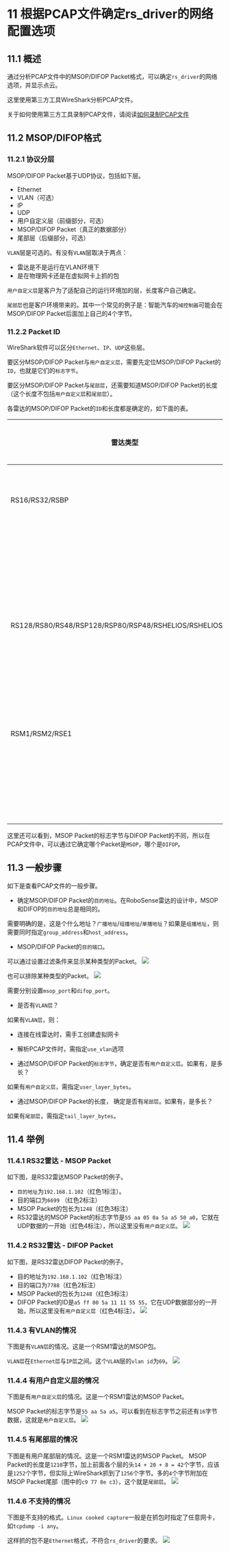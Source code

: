 
#  **11 根据PCAP文件确定rs_driver的网络配置选项**



## 11.1 概述

通过分析PCAP文件中的MSOP/DIFOP Packet格式，可以确定`rs_driver`的网络选项，并显示点云。

这里使用第三方工具WireShark分析PCAP文件。

关于如何使用第三方工具录制PCAP文件，请阅读[如何录制PCAP文件](./12_how_to_capture_pcap_file_CN.md)



## 11.2 MSOP/DIFOP格式

### 11.2.1 协议分层

MSOP/DIFOP Packet基于UDP协议，包括如下层。

+ Ethernet
+ VLAN（可选） 
+ IP 
+ UDP
+ 用户自定义层（前缀部分，可选） 
+ MSOP/DIFOP Packet（真正的数据部分）
+ 尾部层（后缀部分，可选）

`VLAN`层是可选的。有没有`VLAN`层取决于两点：

+ 雷达是不是运行在VLAN环境下
+ 是在物理网卡还是在虚拟网卡上抓的包

`用户自定义层`是客户为了适配自己的运行环境加的层，长度客户自己确定。

`尾部层`也是客户环境带来的。其中一个常见的例子是：智能汽车的`域控制器`可能会在MSOP/DIFOP Packet后面加上自己的4个字节。

### 11.2.2 Packet ID

WireShark软件可以区分`Ethernet`、`IP`、`UDP`这些层。

要区分MSOP/DIFOP Packet与`用户自定义层`，需要先定位MSOP/DIFOP Packet的`ID`，也就是它们的`标志字节`。

要区分MSOP/DIFOP Packet与`尾部层`，还需要知道MSOP/DIFOP Packet的长度（这个长度不包括`用户自定义层`和`尾部层`）。

各雷达的MSOP/DIFOP Packet的`ID`和长度都是确定的，如下面的表。

| 雷达类型                           |Packet类型 |  标志字节                   |Packet长度 |
| ----                               | ----     | ----                        | ----    |
| RS16/RS32/RSBP                     |  MSOP    |  55 aa 05 0a 5a a5 50 a0    |  1248   |
|                                    |  DIFOP   |  a5 ff 00 5a 11 11 55 55    |  1248   |
| RS128/RS80/RS48/RSP128/RSP80/RSP48/RSHELIOS/RSHELIOS_16P | MSOP |55 aa 05 5a|  1248   |
|                                    |  DIFOP   |  a5 ff 00 5a 11 11 55 55    |  1248   |
| RSM1/RSM2/RSE1                     |  MSOP    |  55 aa 5a a5                |  1210   |
|                                    |  DIFOP   |  a5 ff 00 5a 11 11 55 55    |  256    |

这里还可以看到，MSOP Packet的标志字节与DIFOP Packet的不同，所以在PCAP文件中，可以通过它确定哪个Packet是`MSOP`，哪个是`DIFOP`。



## 11.3 一般步骤

如下是查看PCAP文件的一般步骤。
+ 确定MSOP/DIFOP Packet的`目的地址`。在RoboSense雷达的设计中，MSOP和DIFOP的`目的地址`总是相同的。

需要明确的是，这是个什么地址？`广播地址`/`组播地址`/`单播地址`？如果是`组播地址`，则需要同时指定`group_address`和`host_address`。

+ MSOP/DIFOP Packet的`目的端口`。

可以通过设置过滤条件来显示某种类型的Packet。
![](./img/11_01_select_by_port.png)

也可以排除某种类型的Packet。
![](./img/11_02_select_by_non_port.png)

需要分别设置`msop_port`和`difop_port`。

+ 是否有`VLAN层`？

如果有`VLAN层`，则：
  + 连接在线雷达时，需手工创建虚拟网卡
  + 解析PCAP文件时，需指定`use_vlan`选项

+ 通过MSOP/DIFOP Packet的`标志字节`，确定是否有`用户自定义层`。如果有，是多长？

如果有`用户自定义层`，需指定`user_layer_bytes`。

+ 通过MSOP/DIFOP Packet的长度， 确定是否有`尾部层`。如果有，是多长？

如果有`尾部层`，需指定`tail_layer_bytes`。



## 11.4 举例

### 11.4.1 RS32雷达 - MSOP Packet

如下图，是RS32雷达MSOP Packet的例子。
+ `目的地址`为`192.168.1.102`（红色1标注）。
+ 目的端口为`6699` （红色2标注） 
+ MSOP Packet的包长为`1248`（红色3标注）
+ RS32雷达的MSOP Packet的标志字节是`55 aa 05 0a 5a a5 50 a0`，它就在UDP数据的一开始（红色4标注），所以这里没有`用户自定义层`。
![](./img/11_03_rs32_msop_packet.png)



### 11.4.2 RS32雷达 - DIFOP Packet

如下图，是RS32雷达DIFOP Packet的例子。
+ 目的地址为`192.168.1.102`（红色1标注）
+ 目的端口为`7788`（红色2标注）
+ MSOP Packet的包长为`1248`（红色3标注）
+ DIFOP Packet的ID是`a5 ff 00 5a 11 11 55 55`，它在UDP数据部分的一开始，所以这里没有`用户自定义层`（红色4标注）。
![](./img/11_04_rs32_difop_packet.png)



### 11.4.3 有VLAN的情况

下图是有`VLAN层`的情况。这是一个RSM1雷达的MSOP包。

`VLAN层`在`Ethernet层`与`IP层`之间。这个`VLAN`层的`vlan id`为`69`。
![](./img/11_05_with_vlan.png)



### 11.4.4 有用户自定义层的情况

下图是有`用户自定义层`的情况。这是一个RSM1雷达的MSOP Packet。

MSOP Packet的标志字节是`55 aa 5a a5`。可以看到在标志字节之前还有`16`字节数据，这就是`用户自定义层`。
![](./img/11_06_with_user_layer.png)



### 11.4.5 有尾部层的情况

下图是有用户尾部层的情况。这是一个RSM1雷达的MSOP Packet。
MSOP Packet的长度是`1210`字节，加上前面各个层的头`14 + 20 + 8 = 42`个字节，应该是`1252`个字节，但实际上WireShark抓到了`1256`个字节。多的`4`个字节附加在MSOP Packet尾部（图中的`c9 77 8e c3`），这个就是`尾部层`。
![](./img/11_07_with_tail_layer.png)



### 11.4.6 不支持的情况

下图是不支持的格式。`Linux cooked capture`一般是在抓包时指定了任意网卡，如`tcpdump -i any`。

这样抓的包不是`Ethernet`格式，不符合`rs_driver`的要求。
![](./img/11_08_not_supported.png)


